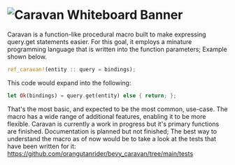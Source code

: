 
![Caravan Whiteboard Banner](https://github.com/user-attachments/assets/8d50f5a6-f457-48bf-b5f6-6a6fc5cc43c3)
=
Caravan is a function-like procedural macro built to make expressing query.get statements easier. For this goal, it employs a minature programming language that is written into the function parameters; Example shown below.
```Rust
ref_caravan!(entity :: query = bindings);
```
This code would expand into the following:
```Rust
let Ok(bindings) = query.get(entity) else { return; };
```
That's the most basic, and expected to be the most common, use-case. The macro has a wide range of additional features, enabling it to be more flexible. Caravan is currently a work in progress but it's primary functions are finished. Documentation is planned but not finished; The best way to understand the macro as of now would be to take a look at the tests that have been written for it: https://github.com/orangutanrider/bevy_caravan/tree/main/tests
